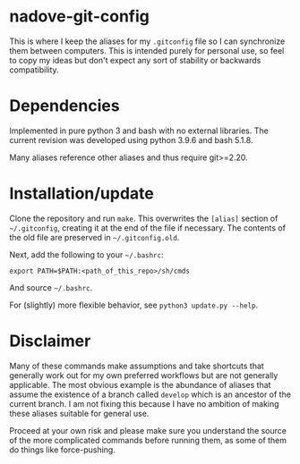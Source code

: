 # nadove-git-config

This is where I keep the aliases for my `.gitconfig` file so I can synchronize 
them between computers. This is intended purely for personal use, so feel to 
copy my ideas but don't expect any sort of stability or backwards compatibility.

# Dependencies

Implemented in pure python 3 and bash with no external libraries. The current
revision was developed using python 3.9.6 and bash 5.1.8.

Many aliases reference other aliases and thus require git>=2.20.

# Installation/update

Clone the repository and run `make`. This overwrites the `[alias]`
section of `~/.gitconfig`, creating it at the end of the file if necessary.
The contents of the old file are preserved in `~/.gitconfig.old`.

Next, add the following to your `~/.bashrc`:

    export PATH=$PATH:<path_of_this_repo>/sh/cmds

And source `~/.bashrc`.

For (slightly) more flexible behavior, see `python3 update.py --help`.

# Disclaimer

Many of these commands make assumptions and take shortcuts that generally work
out for my own preferred workflows but are not generally applicable. The most
obvious example is the abundance of aliases that assume the existence of a
branch called `develop` which is an ancestor of the current branch. I am not
fixing this because I have no ambition of making these aliases suitable for
general use.

Proceed at your own risk and please make sure you understand the source of the
more complicated commands before running them, as some of them do things like
force-pushing.
